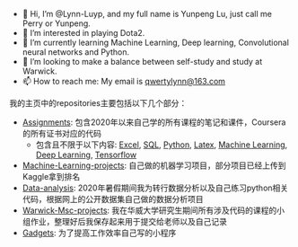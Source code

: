 - 👋 Hi, I’m @Lynn-Luyp, and my full name is Yunpeng Lu, just call me Perry or Yunpeng. 
- 👀 I’m interested in playing Dota2.
- 🌱 I’m currently learning Machine Learning, Deep learning, Convolutional neural networks and Python.
- 💞️ I’m looking to make a balance between self-study and study at Warwick.
- 📫 How to reach me: My email is qwertylynn@163.com

我的主页中的repositories主要包括以下几个部分：
- [Assignments](https://github.com/Lynn-Luyp/Assignments): 包含2020年以来自己学的所有课程的笔记和课件，Coursera的所有证书对应的代码
  - 包含且不限于以下内容: [Excel](https://github.com/Lynn-Luyp/Assignments/tree/main/Excel), [SQL](https://github.com/Lynn-Luyp/Assignments/tree/main/SQL), [Python](https://github.com/Lynn-Luyp/Assignments/tree/main/Python), [Latex](https://github.com/Lynn-Luyp/Assignments/tree/main/Latex), [Machine Learning](https://github.com/Lynn-Luyp/Assignments/tree/main/Coursera-Machine%20Learning), [Deep Learning](https://github.com/Lynn-Luyp/Assignments/tree/main/Coursera-Deep%20learning%20Specialization), [Tensorflow](https://github.com/Lynn-Luyp/Assignments/tree/main/Coursera-Tensorflow%20Specialization)
- [Machine-Learning-projects](https://github.com/Lynn-Luyp/Machine-Learning-projects): 自己做的机器学习项目，部分项目已经上传到Kaggle拿到排名
- [Data-analysis](https://github.com/Lynn-Luyp/Data-analysis): 2020年暑假期间我为转行数据分析以及自己练习python相关代码，根据网上的公开数据集自己做的数据分析项目
- [Warwick-Msc-projects](https://github.com/Lynn-Luyp/Warwick-Msc-projects): 我在华威大学研究生期间所有涉及代码的课程的小组作业，整理好后我保存起来用于提交给老师以及自己记录
- [Gadgets](https://github.com/Lynn-Luyp/Gadgets): 为了提高工作效率自己写的小程序



<!---
Lynn-Luyp/Lynn-Luyp is a ✨ special ✨ repository because its `README.md` (this file) appears on your GitHub profile.
You can click the Preview link to take a look at your changes.
--->
